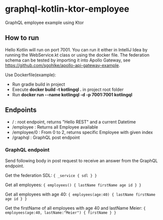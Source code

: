 # graphql-kotlin-ktor-employee
GraphQL employee example using Ktor

## How to run
Hello Kotlin will run on port 7001. You can run it either in IntelliJ Idea by running the WebService.kt class or using the docker file.
The federation schema can be tested by importing it into Apollo Gateway, see https://github.com/sgohlke/apollo-api-gateway-example.

Use Dockerfile(example):
- Run gradle build in project
- Execute **docker build -t kotlingql .** in project root folder
- Run **docker run --name kotlingql -d -p 7001:7001 kotlingql**

## Endpoints
- / : root endpoint, returns "Hello REST" and a current Datetime
- /employee : Returns all Employee available
- /employee/0 : From 0 to 2, returns specific Employee with given index 
- /graphql : GraphQL post endpoint

### GraphQL endpoint

Send following body in post request to receive an answer from the GraphQL endpoint.

Get the federation SDL:
`{ _service { sdl } }`

Get all employees:
`{
   employees() {
       lastName
       firstName
       age
       id
     }
   }`
   
Get all employees with age 40:
`{
   employees(age:40) {
       lastName
       firstName
       age
       id
     }
   }`
   
Get the firstName of all employees with age 40 and lastName Meier:
   `{
      employees(age:40, lastName:"Meier") {
          firstName
        }
      }`